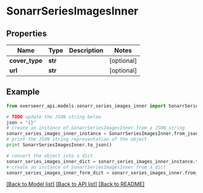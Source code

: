 # SonarrSeriesImagesInner


## Properties
Name | Type | Description | Notes
------------ | ------------- | ------------- | -------------
**cover_type** | **str** |  | [optional] 
**url** | **str** |  | [optional] 

## Example

```python
from overseerr_api.models.sonarr_series_images_inner import SonarrSeriesImagesInner

# TODO update the JSON string below
json = "{}"
# create an instance of SonarrSeriesImagesInner from a JSON string
sonarr_series_images_inner_instance = SonarrSeriesImagesInner.from_json(json)
# print the JSON string representation of the object
print SonarrSeriesImagesInner.to_json()

# convert the object into a dict
sonarr_series_images_inner_dict = sonarr_series_images_inner_instance.to_dict()
# create an instance of SonarrSeriesImagesInner from a dict
sonarr_series_images_inner_form_dict = sonarr_series_images_inner.from_dict(sonarr_series_images_inner_dict)
```
[[Back to Model list]](../README.md#documentation-for-models) [[Back to API list]](../README.md#documentation-for-api-endpoints) [[Back to README]](../README.md)


